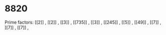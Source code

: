 # 8820

Prime factors: [[2]] , [[2]] , [[3]] , [[735]] , [[3]] , [[245]] , [[5]] , [[49]] , [[7]] , [[7]] , [[7]] , 
